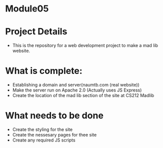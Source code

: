 # Module05
# Project Details
- This is the repository for a web development project to make a mad lib website.
# What is complete:
- Establishing a domain and server(naumtb.com (real website))
- Make the server run on Apache 2.0 (Actually uses JS Express)
- Create the location of the mad lib section of the site at CS212 Madlib
# What needs to be done
- Create the styling for the site
- Create the nessesary pages for thee site
- Create any required JS scripts
